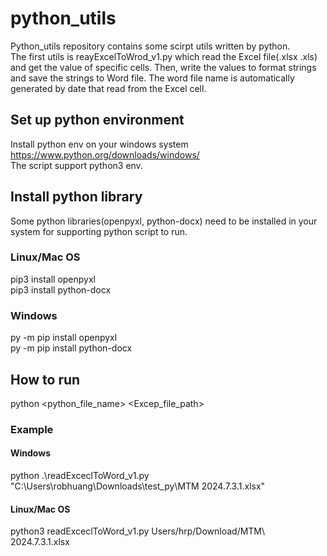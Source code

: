 # python_utils
Python_utils repository contains some scirpt utils written by python.  
The first utils is reayExcelToWrod_v1.py which read the Excel file(.xlsx .xls) and get the value of specific cells. Then, write the values to format strings and save the strings to Word file. The word file name is automatically generated by date that read from the Excel cell.
## Set up python environment
Install python env on your windows system https://www.python.org/downloads/windows/  
The script support python3 env.
## Install python library
Some python libraries(openpyxl, python-docx) need to be installed in your system for supporting python script to run.
### Linux/Mac OS
pip3 install openpyxl  
pip3 install python-docx  
### Windows
py -m pip install openpyxl  
py -m pip install python-docx
## How to run
python <python_file_name> <Excep_file_path>
### Example
#### Windows
python .\readExceclToWord_v1.py "C:\Users\robhuang\Downloads\test_py\MTM 2024.7.3.1.xlsx"
#### Linux/Mac OS
python3 readExceclToWord_v1.py Users/hrp/Download/MTM\ 2024.7.3.1.xlsx



